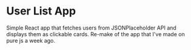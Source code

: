 # User List App

Simple React app that fetches users from JSONPlaceholder API and displays them as clickable cards. Re-make of the app that I've made on pure js a week ago.
